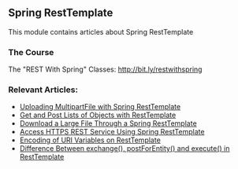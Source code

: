 ## Spring RestTemplate

This module contains articles about Spring RestTemplate

### The Course
The "REST With Spring" Classes: http://bit.ly/restwithspring

### Relevant Articles:
- [Uploading MultipartFile with Spring RestTemplate](https://www.baeldung.com/spring-rest-template-multipart-upload)
- [Get and Post Lists of Objects with RestTemplate](https://www.baeldung.com/spring-rest-template-list)
- [Download a Large File Through a Spring RestTemplate](https://www.baeldung.com/spring-resttemplate-download-large-file)
- [Access HTTPS REST Service Using Spring RestTemplate](https://www.baeldung.com/spring-resttemplate-secure-https-service)
- [Encoding of URI Variables on RestTemplate](https://www.baeldung.com/spring-resttemplate-uri-variables-encode)
- [Difference Between exchange(), postForEntity() and execute() in RestTemplate](https://www.baeldung.com/difference-between-exchange-postForEntity-and-execute)
